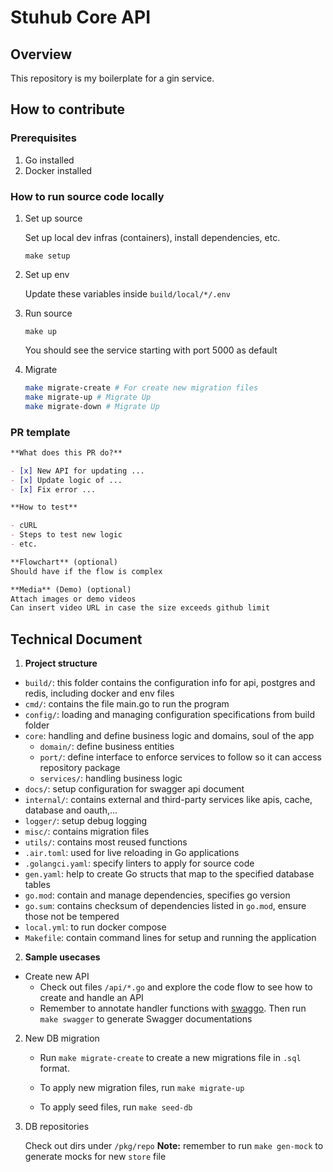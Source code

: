 # Stuhub Core API

## Overview

This repository is my boilerplate for a gin service.

## How to contribute

### Prerequisites

1. Go installed
2. Docker installed

### How to run source code locally

1. Set up source

   Set up local dev infras (containers), install dependencies, etc.
   ```
   make setup
   ```

2. Set up env

   Update these variables inside `build/local/*/.env`

3. Run source

   ```
   make up
   ```

   You should see the service starting with port 5000 as default

4. Migrate

   ```bash
   make migrate-create # For create new migration files
   make migrate-up # Migrate Up
   make migrate-down # Migrate Up
   ```

<!-- ### How to work on a TODO

1. Feel free to pick any TODO for you from [Board View](https://www.notion.so/2b9be3fffef74705830ad77058e35c95) → Mochi → Backlog\*\*
2. **Assign** that item to your account
3. Remember to update item’s **status** based on your working progress
   - `Backlog`: not started yet
   - `In Progress`: still working on
   - `In Review`: Task done = PR has been merged to `develop` branch at least
   - `Completed`: Confirmation from the team that the TODO is completely finished
4. When switching your TODO to `In Review`, remember to fill these in
 -->

### PR template

```markdown
**What does this PR do?**

- [x] New API for updating ...
- [x] Update logic of ...
- [x] Fix error ...

**How to test**

- cURL
- Steps to test new logic
- etc.

**Flowchart** (optional)
Should have if the flow is complex

**Media** (Demo) (optional)
Attach images or demo videos
Can insert video URL in case the size exceeds github limit
```

## Technical Document

1. **Project structure**

- `build/`: this folder contains the configuration info for api, postgres and redis, including docker and env files
- `cmd/`: contains the file main.go to run the program
- `config/`: loading and managing configuration specifications from build folder
- `core`: handling and define business logic and domains, soul of the app
   - `domain/`: define business entities
   - `port/`: define interface to enforce services to follow so it can access repository package
   - `services/`: handling business logic 
- `docs/`: setup configuration for swagger api document
- `internal/`: contains external and third-party services like apis, cache, database and oauth,...
- `logger/`: setup debug logging
- `misc/`: contains migration files
- `utils/`: contains most reused functions
- `.air.toml`: used for live reloading in Go applications
- `.golangci.yaml`: specify linters to apply for source code
- `gen.yaml`: help to create Go structs that map to the specified database tables
- `go.mod`: contain and manage dependencies, specifies go version
- `go.sum`: contains checksum of dependencies listed in `go.mod`, ensure those not be tempered
- `local.yml`: to run docker compose
- `Makefile`: contain command lines for setup and running the application

2. **Sample usecases**
- Create new API
   - Check out files `/api/*.go` and explore the code flow to see how to create and handle an API
   - Remember to annotate handler functions with [swaggo](https://github.com/swaggo/swag). Then run `make swagger` to generate Swagger documentations

2. New DB migration
   - Run `make migrate-create` to create a new migrations file in `.sql` format.

   - To apply new migration files, run `make migrate-up`

   - To apply seed files, run `make seed-db`

3. DB repositories

   Check out dirs under `/pkg/repo`
   **Note:** remember to run `make gen-mock` to generate mocks for new `store` file
